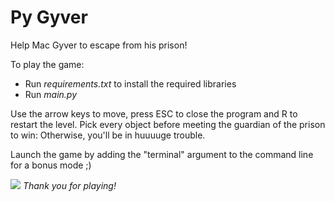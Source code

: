 # Py Gyver
Help Mac Gyver to escape from his prison! 

To play the game:
- Run *requirements.txt* to install the required libraries
- Run *main.py*

Use the arrow keys to move, press ESC to close the program and R to restart the level. Pick every object before meeting the guardian of the prison to win: Otherwise, you'll be in huuuuge trouble.

Launch the game by adding the "terminal" argument to the command line for a bonus mode ;)

![](https://www.waouh.com/couverture/richard-dean-anderson-macgyver.jpg)
*Thank you for playing!*
